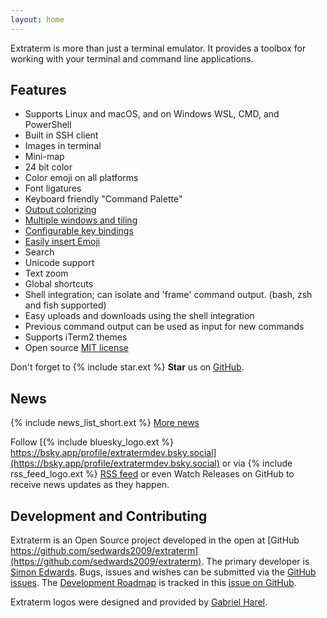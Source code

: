 ```yaml
---
layout: home
---
```


Extraterm is more than just a terminal emulator. It provides a toolbox for working with your terminal and command line applications.


## Features

* Supports Linux and macOS, and on Windows WSL, CMD, and PowerShell
* Built in SSH client
* Images in terminal
* Mini-map
* 24 bit color
* Color emoji on all platforms
* Font ligatures
* Keyboard friendly "Command Palette"
* [Output colorizing](https://extraterm.org/guide.html#colorizer)
* [Multiple windows and tiling](https://extraterm.org/guide.html#splits-and-panes)
* [Configurable key bindings](https://extraterm.org/guide.html#keybindings)
* [Easily insert Emoji](https://extraterm.org/guide.html#insert-emoji)
* Search
* Unicode support
* Text zoom
* Global shortcuts
* Shell integration; can isolate and 'frame' command output. (bash, zsh and fish supported)
* Easy uploads and downloads using the shell integration
* Previous command output can be used as input for new commands
* Supports iTerm2 themes
* Open source [MIT license](https://github.com/sedwards2009/extraterm/blob/master/LICENSE.txt)

Don't forget to {% include star.ext %} **Star** us on [GitHub](https://github.com/sedwards2009/extraterm).


## News

{% include news_list_short.ext %}
[More news](news.html)


Follow [{% include bluesky_logo.ext %} https://bsky.app/profile/extratermdev.bsky.social](https://bsky.app/profile/extratermdev.bsky.social) or via {% include rss_feed_logo.ext %} <a rel="alternate" type="application/rss+xml" href="feed.xml">RSS feed</a> or even Watch Releases on GitHub to receive news updates as they happen.


## Development and Contributing

Extraterm is an Open Source project developed in the open at [GitHub https://github.com/sedwards2009/extraterm](https://github.com/sedwards2009/extraterm). The primary developer is [Simon Edwards](mailto:simon@simonzone.com). Bugs, issues and wishes can be submitted via the [GitHub issues](https://github.com/sedwards2009/extraterm/issues). The [Development Roadmap](https://github.com/sedwards2009/extraterm/issues/30) is tracked in this [issue on GitHub](https://github.com/sedwards2009/extraterm/issues/30).

Extraterm logos were designed and provided by [Gabriel Harel](https://github.com/g-harel).
